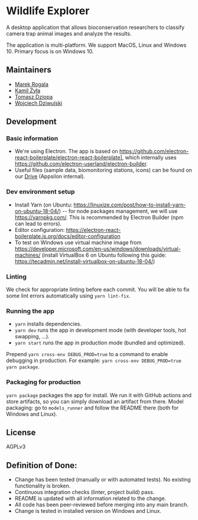 # Wildlife Explorer

A desktop application that allows bioconservation researchers to classify camera trap animal images and analyze the results.

The application is multi-platform. We support MacOS, Linux and Windows 10. Primary focus is on Windows 10.

## Maintainers

- [Marek Rogala](https://github.com/marekrogala)
- [Kamil Żyła](https://github.com/kamilzyla)
- [Tomasz Dziopa](https://github.com/tomecki)
- [Wojciech Dziwulski](https://github.com/wojdziw)

## Development

### Basic information

- We're using Electron. The app is based on https://github.com/electron-react-boilerplate/electron-react-boilerplate], which internally uses https://github.com/electron-userland/electron-builder.
- Useful files (sample data, biomonitoring stations, icons) can be found on our [Drive](https://drive.google.com/drive/folders/1eQWuf5WCT429xogQ2HiZqapehvweAtxP) (Appsilon internal).

### Dev environment setup

- Install Yarn (on Ubuntu: https://linuxize.com/post/how-to-install-yarn-on-ubuntu-18-04/) -- for node packages management, we will use https://yarnpkg.com/. This is recommended by Electron Builder (npm can lead to errors).
- Editor configuration: https://electron-react-boilerplate.js.org/docs/editor-configuration
- To test on Windows use virtual machine image from https://developer.microsoft.com/en-us/windows/downloads/virtual-machines/ (install VirtualBox 6 on Ubuntu following this guide: https://tecadmin.net/install-virtualbox-on-ubuntu-18-04/)

### Linting

We check for appropriate linting before each commit. You will be able to fix some lint errors automatically using `yarn lint-fix`.

### Running the app

- `yarn` installs dependencies.
- `yarn dev` runs the app in development mode (with developer tools, hot swapping, ...).
- `yarn start` runs the app in production mode (bundled and optimized).

Prepend `yarn cross-env DEBUG_PROD=true` to a command to enable debugging in production.
For example: `yarn cross-env DEBUG_PROD=true yarn package`.

### Packaging for production

`yarn package` packages the app for install. We run it with GitHub actions and store artifacts, so you can simply download an artifact from there.
Model packaging: go to `models_runner` and follow the README there (both for Windows and Linux).

## License

AGPLv3

## Definition of Done:

- Change has been tested (manually or with automated tests). No existing functionality is broken.
- Continuous integration checks (linter, project build) pass.
- README is updated with all information related to the change.
- All code has been peer-reviewed before merging into any main branch.
- Change is tested in installed version on Windows and Linux.
